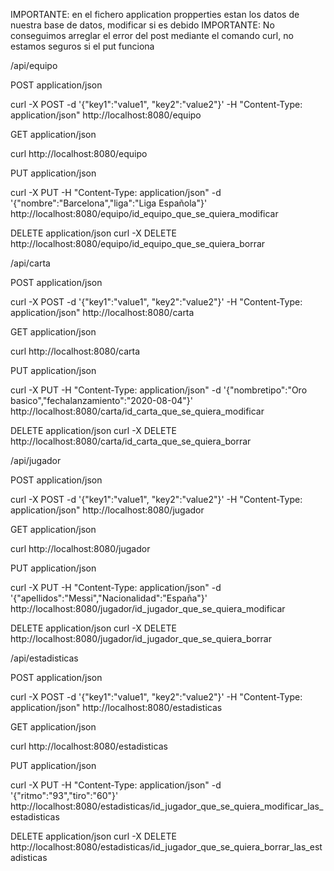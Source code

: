 IMPORTANTE: en el fichero application propperties estan los datos de nuestra base de datos, modificar si es debido
IMPORTANTE: No conseguimos arreglar el error del post mediante el comando curl, no estamos seguros si el put funciona

/api/equipo

POST application/json

curl -X POST -d '{"key1":"value1", "key2":"value2"}' -H "Content-Type: application/json" http://localhost:8080/equipo

GET application/json

curl http://localhost:8080/equipo

PUT application/json

curl -X PUT -H "Content-Type: application/json" -d '{"nombre":"Barcelona","liga":"Liga Española"}' http://localhost:8080/equipo/id_equipo_que_se_quiera_modificar

DELETE application/json
curl -X DELETE http://localhost:8080/equipo/id_equipo_que_se_quiera_borrar

/api/carta

POST application/json

curl -X POST -d '{"key1":"value1", "key2":"value2"}' -H "Content-Type: application/json" http://localhost:8080/carta

GET application/json

curl http://localhost:8080/carta

PUT application/json

curl -X PUT -H "Content-Type: application/json" -d '{"nombretipo":"Oro basico","fechalanzamiento":"2020-08-04"}' http://localhost:8080/carta/id_carta_que_se_quiera_modificar

DELETE application/json
curl -X DELETE http://localhost:8080/carta/id_carta_que_se_quiera_borrar




/api/jugador

POST application/json

curl -X POST -d '{"key1":"value1", "key2":"value2"}' -H "Content-Type: application/json" http://localhost:8080/jugador

GET application/json

curl http://localhost:8080/jugador

PUT application/json

curl -X PUT -H "Content-Type: application/json" -d '{"apellidos":"Messi","Nacionalidad":"España"}' http://localhost:8080/jugador/id_jugador_que_se_quiera_modificar

DELETE application/json
curl -X DELETE http://localhost:8080/jugador/id_jugador_que_se_quiera_borrar



/api/estadisticas

POST application/json

curl -X POST -d '{"key1":"value1", "key2":"value2"}' -H "Content-Type: application/json" http://localhost:8080/estadisticas

GET application/json

curl http://localhost:8080/estadisticas

PUT application/json

curl -X PUT -H "Content-Type: application/json" -d '{"ritmo":"93","tiro":"60"}' http://localhost:8080/estadisticas/id_jugador_que_se_quiera_modificar_las_estadisticas

DELETE application/json
curl -X DELETE http://localhost:8080/estadisticas/id_jugador_que_se_quiera_borrar_las_estadisticas
